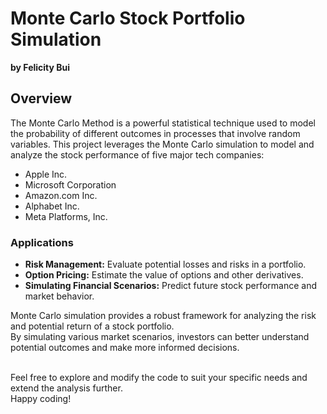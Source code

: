 # Monte Carlo Stock Portfolio Simulation

**by Felicity Bui**

## Overview

The Monte Carlo Method is a powerful statistical technique used to model the probability of different outcomes in processes that involve random variables. This project leverages the Monte Carlo simulation to model and analyze the stock performance of five major tech companies:

- Apple Inc.
- Microsoft Corporation
- Amazon.com Inc.
- Alphabet Inc.
- Meta Platforms, Inc.

### Applications
- **Risk Management:** Evaluate potential losses and risks in a portfolio.
- **Option Pricing:** Estimate the value of options and other derivatives.
- **Simulating Financial Scenarios:** Predict future stock performance and market behavior.


Monte Carlo simulation provides a robust framework for analyzing the risk and potential return of a stock portfolio. <br>
By simulating various market scenarios, investors can better understand potential outcomes and make more informed decisions. <br><br>

Feel free to explore and modify the code to suit your specific needs and extend the analysis further. <br>
Happy coding! 
